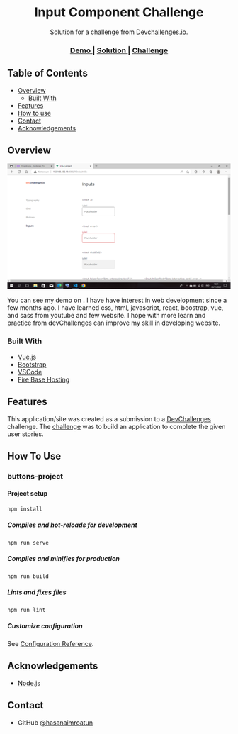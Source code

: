 <h1 align="center">Input Component Challenge</h1>

<div align="center">
   Solution for a challenge from  <a href="http://devchallenges.io" target="_blank">Devchallenges.io</a>.
</div>

<div align="center">
  <h3>
    <a href="https://{your-demo-link.your-domain}">
      Demo
    </a>
    <span> | </span>
    <a href="https://{your-url-to-the-solution}">
      Solution
    </a>
    <span> | </span>
    <a href="https://devchallenges.io/challenges/TSqutYM4c5WtluM7QzGp">
      Challenge
    </a>
  </h3>
</div>

<!-- TABLE OF CONTENTS -->

## Table of Contents

- [Overview](#overview)
  - [Built With](#built-with)
- [Features](#features)
- [How to use](#how-to-use)
- [Contact](#contact)
- [Acknowledgements](#acknowledgements)

<!-- OVERVIEW -->

## Overview

![screenshot](https://github.com/hasanaimroatun/wpu-inputComponentChallenge/blob/master/src/assets/2022-11-09.png)

You can see my demo on . I have have interest in web development since a few months ago. I have learned css, html, javascript, react, boostrap, vue, and sass from youtube and few website. I hope with more learn and practice from devChallenges can improve my skill in developing website.

### Built With

- [Vue.js](https://vuejs.org/)
- [Bootstrap](https://getbootstrap.com)
- [VSCode](https://code.visualstudio.com)
- [Fire Base Hosting](https://firebase.google.com)

## Features

This application/site was created as a submission to a [DevChallenges](https://devchallenges.io/challenges) challenge. The [challenge](https://devchallenges.io/challenges/TSqutYM4c5WtluM7QzGp) was to build an application to complete the given user stories.

## How To Use

### buttons-project

#### Project setup
```
npm install
```

##### Compiles and hot-reloads for development
```
npm run serve
```

##### Compiles and minifies for production
```
npm run build
```

##### Lints and fixes files
```
npm run lint
```

##### Customize configuration
See [Configuration Reference](https://cli.vuejs.org/config/).

## Acknowledgements

- [Node.js](https://nodejs.org/)

## Contact

- GitHub [@hasanaimroatun](https://github.com/hasanaimroatun)